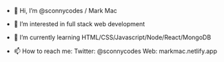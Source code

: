 - 👋 Hi, I’m @sconnycodes / Mark Mac
- 👀 I’m interested in full stack web development
- 🌱 I’m currently learning HTML/CSS/Javascript/Node/React/MongoDB

- 📫 How to reach me:
      Twitter: @sconnycodes
      Web: markmac.netlify.app

<!---
sconnycodes/sconnycodes is a ✨ special ✨ repository because its `README.md` (this file) appears on your GitHub profile.
You can click the Preview link to take a look at your changes.
--->
